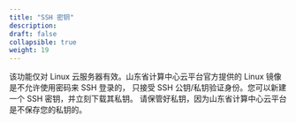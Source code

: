 ```yaml
---
title: "SSH 密钥"
description: 
draft: false
collapsible: true
weight: 19
---
```


该功能仅对 Linux 云服务器有效。山东省计算中心云平台官方提供的 Linux 镜像是不允许使用密码来 SSH 登录的， 只接受 SSH 公钥/私钥验证身份。您可以新建一个 SSH 密钥，并立刻下载其私钥。 请保管好私钥，因为山东省计算中心云平台是不保存您的私钥的。
